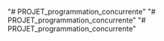 "# PROJET_programmation_concurrente" 
"# PROJET_programmation_concurrente" 
"# PROJET_programmation_concurrente" 
